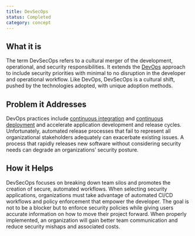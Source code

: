 ```yaml
---
title: DevSecOps 
status: Completed
category: concept
---
```


## What it is
The term DevSecOps refers to a cultural merger of the development, operational, and security responsibilities. It extends the [DevOps](https://github.com/cncf/glossary/blob/main/content/en/devops.md) approach to include security priorities with minimal to no disruption in the developer and operational workflow. Like DevOps, DevSecOps is a cultural shift, pushed by the technologies adopted, with unique adoption methods.

## Problem it Addresses
DevOps practices include [continuous integration](https://github.com/cncf/glossary/blob/main/content/en/continuous_integration.md) and [continuous deployment](https://github.com/cncf/glossary/blob/main/content/en/continuous_delivery.md) and accelerate application development and release cycles. Unfortunately, automated release processes that fail to represent all organizational stakeholders adequately can exacerbate existing issues. A process that rapidly releases new software without considering security needs can degrade an organizations’ security posture.

## How it Helps
DevSecOps focuses on breaking down team silos and promotes the creation of secure, automated workflows. When selecting security applications, organizations must take advantage of automated CI/CD workflows and policy enforcement that empower the developer. The goal is not to be a blocker but to enforce security policies while giving users accurate information on how to move their project forward. When properly implemented, an organization will gain better team communication and reduce security mishaps and associated costs.


